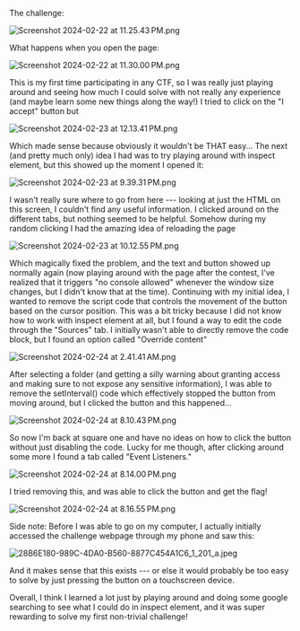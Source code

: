 The challenge: 

![Screenshot 2024-02-22 at 11.25.43 PM.png](../_resources/Screenshot%202024-02-22%20at%2011.25.43 PM.png)

What happens when you open the page: 

![Screenshot 2024-02-22 at 11.30.00 PM.png](../_resources/Screenshot%202024-02-22%20at%2011.30.00 PM.png)

This is my first time participating in any CTF, so I was really just playing around and seeing how much I could solve with not really any experience (and maybe learn some new things along the way!) I tried to click on the "I accept" button but 

![Screenshot 2024-02-23 at 12.13.41 PM.png](../_resources/Screenshot%202024-02-23%20at%2012.13.41 PM.png)

Which made sense because obviously it wouldn't be THAT easy... The next (and pretty much only) idea I had was to try playing around with inspect element, but this showed up the moment I opened it: 

![Screenshot 2024-02-23 at 9.39.31 PM.png](../_resources/Screenshot%202024-02-23%20at%209.39.31 PM.png)

I wasn't really sure where to go from here --- looking at just the HTML on this screen, I couldn't find any useful information. I clicked around on the different tabs, but nothing seemed to be helpful. Somehow during my random clicking I had the amazing idea of reloading the page

![Screenshot 2024-02-23 at 10.12.55 PM.png](../_resources/Screenshot%202024-02-23%20at%2010.12.55 PM.png)

Which magically fixed the problem, and the text and button showed up normally again (now playing around with the page after the contest, I've realized that it triggers "no console allowed" whenever the window size changes, but I didn't know that at the time). Continuing with my initial idea, I wanted to remove the script code that controls the movement of the button based on the cursor position. This was a bit tricky because I did not know how to work with inspect element at all, but I found a way to edit the code through the "Sources" tab. I initially wasn't able to directly remove the code block, but I found an option called "Override content"

![Screenshot 2024-02-24 at 2.41.41 AM.png](../_resources/Screenshot%202024-02-24%20at%202.41.41 AM.png)

After selecting a folder (and getting a silly warning about granting access and making sure to not expose any sensitive information), I was able to remove the setInterval() code which effectively stopped the button from moving around, but I clicked the button and this happened...

![Screenshot 2024-02-24 at 8.10.43 PM.png](../_resources/Screenshot%202024-02-24%20at%208.10.43 PM.png)

So now I'm back at square one and have no ideas on how to click the button without just disabling the code. Lucky for me though, after clicking around some more I found a tab called "Event Listeners."

![Screenshot 2024-02-24 at 8.14.00 PM.png](../_resources/Screenshot%202024-02-24%20at%208.14.00 PM.png)

I tried removing this, and was able to click the button and get the flag!

![Screenshot 2024-02-24 at 8.16.55 PM.png](../_resources/Screenshot%202024-02-24%20at%208.16.55 PM.png)

Side note: Before I was able to go on my computer, I actually initially accessed the challenge webpage through my phone and saw this: 

![28B6E180-989C-4DA0-B560-8877C454A1C6_1_201_a.jpeg](../_resources/28B6E180-989C-4DA0-B560-8877C454A1C6_1_201_a.jpeg)

And it makes sense that this exists --- or else it would probably be too easy to solve by just pressing the button on a touchscreen device. 

Overall, I think I learned a lot just by playing around and doing some google searching to see what I could do in inspect element, and it was super rewarding to solve my first non-trivial challenge!